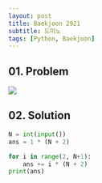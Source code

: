 ```yaml
---
layout: post
title: Baekjoon 2921
subtitle: 도미노
tags: [Python, Baekjoon]
---
```


## 01. Problem

<img src="https://github.com/WoojinJeonkr/WoojinJeonkr.github.io/blob/main/assets/images/post_image/baekjoon/baekjoon_2921.png?raw=true">

## 02. Solution

```Python
N = int(input())
ans = 1 * (N + 2)

for i in range(2, N+1):
    ans += i * (N + 2)
print(ans)
```
